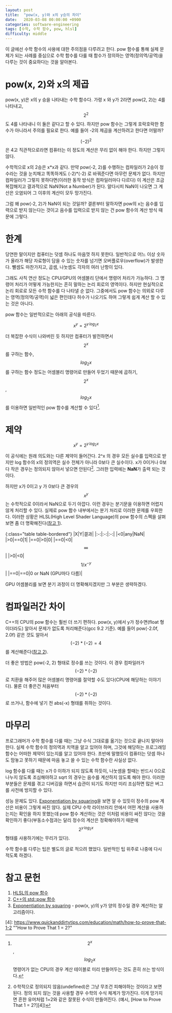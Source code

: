```yaml
---
layout: post
title:  "pow(x, y)와 x의 y승의 차이"
date:   2020-03-08 00:00:00 +0900
categories: software-engineering
tags: [수학, 수학 함수, pow, hlsl]
difficulty: middle
---
```

이 글에선 수학 함수의 사용에 대한 주의점을 다루려고 한다. pow 함수를 통해 실제 문제가 되는 사례를 중심으로 수학 함수를 다룰 때 함수가 정의하는 영역(정의역/공역)을 다루는 것이 중요하다는 것을 알아본다.

# pow(x, 2)와 x의 제곱
pow(x, y)은 x의 y 승을 나타내는 수학 함수다. 가령 x 와 y가 2라면 pow(2, 2)는 4를 나타내고, $$2^2$$도 4를 나타내니 이 둘은 같다고 할 수 있다.
하지만 pow 함수는 그렇게 호락호락한 함수가 아니라서 주의를 필요로 한다. 예를 들어 -2의 제곱을 계산하려고 한다면 어떨까? 

$$(-2)^2$$은 4고 직관적으로라면 컴퓨터는 이 정도의 계산은 무리 없이 해야 한다. 하지만 그렇지 않다.

수학적으로 x의 2승은 x\*x과 같다. 만약 pow(-2, 2)를 수행하는 컴파일러가 2승이 정수라는 것을 눈치채고 똑똑하게도 (-2)\*(-2) 로 바꿔준다면 아무런 문제가 없다.
하지만 컴파일러가 그렇지 못하다면(이러한 동작 방식은 컴파일러마다 다르다) 이 계산은 조금 복잡해지고 결과적으로 NaN(Not a Number)가 된다.
알다시피 NaN이 나오면 그 계산은 오염되어 그 이후의 계산이 모두 망가진다.

그럼 왜 pow(-2, 2)가 NaN이 되는 것일까? 결론부터 말하자면 pow의 x는 음수를 입력으로 받지 않는다는 것이고 음수를 입력으로 받지 않는 건 pow 함수의 계산 방식 때문에 그렇다.

# 한계
당연한 말이지만 컴퓨터는 덧셈 하나도 마음껏 하지 못한다. 일반적으로 어느 이상 숫자가 올라가 해당 자료형이 담을 수 있는 숫자를 넘기면 오버플로우(overflow)가 발생한다. 뺄셈도 마찬가지고, 곱셈, 나눗셈도 각자의 여러 난항이 있다.

그래도 사칙 연산 정도는 CPU/GPU의 어셈블리 단에서 명령어 처리가 가능하다. 그 명령어 처리가 어떻게 가능한지는 흔히 말하는 논리 회로의 영역이다. 하지만 현실적으로 논리 회로로 모든 수학 함수를 다 나타낼 순 없다. 그중에서도 pow 함수는 의외로 다루는 영역(정의역/공역)이 넓은 편인데다 허수가 나오기도 하여 그렇게 쉽게 계산 할 수 있는 것은 아니다.

pow 함수는 일반적으로는 아래의 공식을 따른다.

$$x^y = 2^{y\,log_2 x}$$

더 복잡한 수식이 나와버린 듯 하지만 컴퓨터가 발전하면서 $$2^x$$ 를 구하는 함수, $$log_2 x$$ 를 구하는 함수 정도는 어셈블리 명령어로 만들어 두었기 때문에
곱하기, $$2^x$$, $$log_2 x$$ 를 이용하면 일반적인 pow 함수를 계산할 수 있다[^1].

# 제약

$$x^y = 2^{y\,log_2 x}$$

이 공식에는 원래 의도와는 다른 제약이 들어간다. 2^x 의 경우 모든 실수를 입력으로 받지만 log 함수의 x의 정의역은 실수 전체가 아니라 0보다 큰 실수이다. x가 0이거나 0보다 작은 경우는 정의되지 않아서 넣으면 안된다[^2]. 그러한 입력에는 **NaN**가 출력 되는 것이다.

하지만 x가 0이고 y 가 0보다 큰 경우의 $$x^y$$는 수학적으로 0이라서 NaN으로 두기 아깝다. 이런 경우는 분기문을 이용하면 어렵지 않게 처리할 수 있다. 실제로 pow 함수 내부에서는 분기 처리로 이러한 문제를 우회한다. 이러한 상황은 HLSL(High Level Shader Language)의 pow 함수의 스펙을 살펴보면 좀 더 명확해진다([참고 1][1]).

{:class="table table-bordered"}
|X|Y|결과|
|:-:|:-:|:-:|
|<0|any|NaN|
|>0|==0|1|
|==0|>0|0|
|==0|<0|$$\infty$$|
|>0|<0|$$1/x^{-y}$$|
|==0|==0|0 or NaN (GPU마다 다름)|

GPU 어셈블리를 보면 분기 과정이 더 명확해지겠지만 그 부분은 생략하겠다.

# 컴파일러간 차이
C++의 CPU의 pow 함수는 훨씬 더 쓰기 편하다. pow(x, y)에서 y가 정수면(float 형이더라도) 알아서 문제가 없도록 처리해준다(gcc 9.2 기준). 예를 들어 pow(-2.0f, 2.0f) 같은 것도 알아서 $$(-2)*(-2)=4$$를 계산해준다([참고 2][2]).

더 좋은 방법은 pow(-2, 2) 형태로 정수를 쓰는 것이다. 이 경우 컴파일러가 $$(-2)*(-2)$$로 치환을 해주어 많은 어셈블리 명령어를 절약할 수도 있다(CPU에 해당하는 이야기다).
물론 더 좋은건 처음부터 $$(-2)*(-2)$$로 쓰거나, 함수에 넣기 전 abs(-x) 형태를 취하는 것이다.

# 마무리
프로그래머가 수학 함수를 다룰 때는 그냥 수식 그대로를 옮기는 것으로 끝나지 말아야한다. 실제 수학 함수의 정의역과 치역을 알고 있어야 하며, 그것에 해당하는 프로그래밍 함수는 어떠한 제약이 있는지를 알고 있어야 한다. 초반에 말했듯이 컴퓨터는 덧셈 하나도 맘놓고 못하기 때문에 마음 놓고 쓸 수 있는 수학 함수란 사실상 없다.

log 함수를 다룰 때는 x가 0 이하가 되지 않도록 하듯이, 나눗셈을 할때는 반드시 0으로 나누지 않도록 조심해야하고 sqrt 의 경우는 음수를 계산하지 않도록 해야 한다.
이러한 부분들은 문제를 겪고 디버깅을 하면서 습관이 되기도 하지만 미리 조심하면 많은 버그를 사전에 방지할 수 있다.

성능 문제도 있다. [Exponentiation by squaring][3]을 보면 알 수 있듯이 정수의 pow 계산은 비용이 그렇게 싸진 않다. 실제 CPU 수학 라이브러리 안에서 어떤 계산을 사용하는지는 확인을 하지 못했는데 pow 함수 계산하는 것은 이처럼 비용이 싸진 않다는 것을 확인하기 좋다(부동소수점과는 달리 정수의 계산은 정확해야하기 때문에 $$2^{y\,log_2 x}$$ 형태를 사용하기에는 무리가 있다).

수학 함수를 다루는 팁은 별도의 글로 적으려 했었다. 일반적인 팁 위주로 나중에 다시 적도록 하겠다.

# 참고 문헌
1. [HLSL의 pow 함수][1]
2. [C++의 std::pow 함수][2]
3. [Exponentiation by squaring][3] - pow(x, y)의 y가 양의 정수일 경우 계산하는 알고리즘이다. 

[^1]: $$2^x$$, $$log_2 x$$ 명령어가 없는 CPU의 경우 계산 테이블로 미리 만들어두는 것도 흔히 쓰는 방식이다.
[^2]: 수학적으로 정의되지 않음(undefined)은 그냥 무조건 피해야하는 것이라고 보면 된다. 정의 되지 않는 것을 사용할 경우 수학의 수식 체계가 망가진다. 이게 망가지면 흔한 유머처럼 1=2와 같은 잘못된 수식이 만들어진다. (예시, [How to Prove That 1 = 2?][4])

[1]: https://docs.microsoft.com/en-us/windows/win32/direct3dhlsl/dx-graphics-hlsl-pow "pow"
[2]: https://en.cppreference.com/w/cpp/numeric/math/pow "std::pow"
[3]: https://en.wikipedia.org/wiki/Exponentiation_by_squaring "Exponentiation by squaring"
[4]: https://www.quickanddirtytips.com/education/math/how-to-prove-that-1-2 ""How to Prove That 1 = 2?"